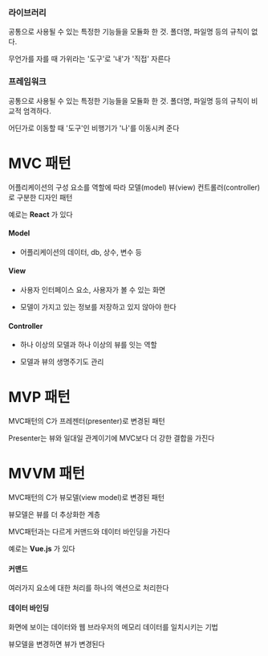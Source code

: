 ### 라이브러리

공통으로 사용될 수 있는 특정한 기능들을 모듈화 한 것. 폴더명, 파일명 등의 규칙이 없다.

무언가를 자를 때 가위라는 '도구'로 '내'가 '직접' 자른다

### 프레임워크

공통으로 사용될 수 있는 특정한 기능들을 모듈화 한 것. 폴더명, 파일명 등의 규칙이 비교적 엄격하다.

어딘가로 이동할 때 '도구'인 비행기가 '나'를 이동시켜 준다

# MVC 패턴

어플리케이션의 구성 요소를 역할에 따라 모델(model) 뷰(view) 컨트롤러(controller)로 구분한 디자인 패턴

예로는 __React__ 가 있다

#### Model

- 어플리케이션의 데이터, db, 상수, 변수 등

#### View

- 사용자 인터페이스 요소, 사용자가 볼 수 있는 화면

- 모델이 가지고 있는 정보를 저장하고 있지 않아야 한다

#### Controller

- 하나 이상의 모델과 하나 이상의 뷰를 잇는 역할

- 모델과 뷰의 생명주기도 관리

# MVP 패턴

MVC패턴의 C가 프레젠터(presenter)로 변경된 패턴

Presenter는 뷰와 일대일 관계이기에 MVC보다 더 강한 결합을 가진다

# MVVM 패턴

MVC패턴의 C가 뷰모델(view model)로 변경된 패턴

뷰모델은 뷰를 더 추상화한 계층

MVC패턴과는 다르게 커맨드와 데이터 바인딩을 가진다

예로는 __Vue.js__ 가 있다

#### 커맨드

여러가지 요소에 대한 처리를 하나의 액션으로 처리한다

#### 데이터 바인딩

화면에 보이는 데이터와 웹 브라우저의 메모리 데이터를 일치시키는 기법

뷰모델을 변경하면 뷰가 변경된다
